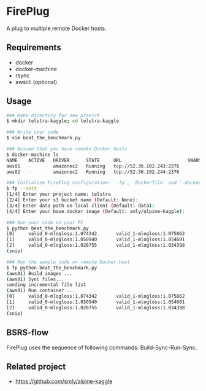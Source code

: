 # FirePlug

A plug to multiple remote Docker hosts.

## Requirements

* docker
* docker-machine
* rsync
* awscli (optional)

## Usage

```bash
### Make directory for new proejct
$ mkdir telstra-kaggle; cd telstra-kaggle

### Write your code
$ vim beat_the_benchmark.py

### Assume that you have remote Docker hosts
$ docker-machine ls
NAME    ACTIVE   DRIVER      STATE     URL                        SWARM   DOCKER   ERRORS
aws01   -        amazonec2   Running   tcp://52.36.102.243:2376           v1.9.1
aws02   -        amazonec2   Running   tcp://52.36.102.244:2376           v1.9.1

### Initialize FirePlug configuration: `.fp`, `Dockerfile` and `.dockerignore` are generated.
$ fp --init
[1/4] Enter your project name: telstra
[2/4] Enter your s3 bucket name (Default: None):
[3/4] Enter data path on local client (Default: data):
[4/4] Enter your base docker image (Default: smly/alpine-kaggle):

### Run your code on your PC
$ python beat_the_benchmark.py
[0]     valid_0-mlogloss:1.074342       valid_1-mlogloss:1.075862
[1]     valid_0-mlogloss:1.050940       valid_1-mlogloss:1.054601
[2]     valid_0-mlogloss:1.028755       valid_1-mlogloss:1.034398
(snip)

### Run the sample code on remote Docker host
$ fp python beat_the_benchmark.py
(aws01) Build images ...
(aws01) Sync files...
sending incremental file list
(aws01) Run container ...
[0]     valid_0-mlogloss:1.074342       valid_1-mlogloss:1.075862
[1]     valid_0-mlogloss:1.050940       valid_1-mlogloss:1.054601
[2]     valid_0-mlogloss:1.028755       valid_1-mlogloss:1.034398
(snip)
```

## BSRS-flow

FirePlug uses the sequence of following commands: Build-Sync-Run-Sync.

## Related project

* https://github.com/smly/alpine-kaggle
